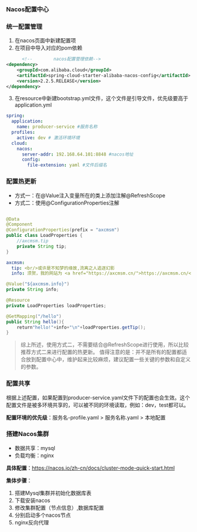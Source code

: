 ### Nacos配置中心

### 统一配置管理

1. 在nacos页面中新建配置项
2. 在项目中导入对应的pom依赖

```xml
      <!--        nacos配置管理依赖-->
<dependency>
    <groupId>com.alibaba.cloud</groupId>
    <artifactId>spring-cloud-starter-alibaba-nacos-config</artifactId>
    <version>2.2.5.RELEASE</version>
</dependency>
```

3. 在resource中新建bootstrap.yml文件，这个文件是引导文件，优先级要高于application.yml

```yaml
spring:
  application:
    name: producer-service #服务名称
  profiles:
    active: dev # 激活环境环境
  cloud:
    nacos:
      server-addr: 192.168.64.101:8848 #nacos地址
      config:
        file-extension: yaml #文件后缀名
```

### 配置热更新

- 方式一：在@Value注入变量所在的类上添加注解@RefreshScope
- 方式二：使用@ConfigurationProperties注解

```java

@Data
@Component
@ConfigurationProperties(prefix = "axcmsm")
public class LoadProperties {
    //axcmsm.tip
    private String tip;
}
```

```yaml
axcmsm:
  tip: <br/>或许是不知梦的缘故,流离之人追逐幻影
  info: 须贺，我的网站为 <a href="https://axcmsm.cn/">https://axcmsm.cn/</a> ,欢迎访问
```

```java
@Value("${axcmsm.info}")
private String info;

@Resource
private LoadProperties loadProperties;

@GetMapping("/hello")
public String hello(){
    return"hello!"+info+"\n"+loadProperties.getTip();
}
```

> 综上所述，使用方式二，不需要结合@RefreshScope进行使用，所以比较推荐方式二来进行配置的热更新。
> 值得注意的是：并不是所有的配置都适合放到配置中心中，维护起来比较麻烦，建议配置一些关键的参数和自定义的参数。

### 配置共享
根据上述配置，如果配置到producer-service.yaml文件下的配置也会生效。这个配置文件是被多环境共享的，可以被不同的环境读取，例如：dev，test都可以。

**配置环境的优先级**：服务名-profile.yaml > 服务名称.yaml > 本地配置


### 搭建Nacos集群
- 数据共享：mysql
- 负载均衡：nginx

**具体配置**：<https://nacos.io/zh-cn/docs/cluster-mode-quick-start.html>

**集体步骤**：
1. 搭建Mysql集群并初始化数据库表
2. 下载安装nacos
3. 修改集群配置（节点信息）,数据库配置
4. 分别启动多个nacos节点
5. nginx反向代理


